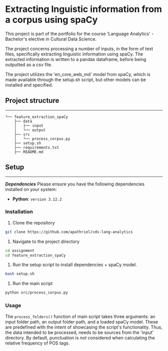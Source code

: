 # Extracting lnguistic information from a corpus using spaCy

This project is part of the portfolio for the course 'Language Analytics' - Bachelor's elective in Cultural Data Science.

The project concerns processing a number of inputs, in the form of text files, specifically extracting linguistic information using spaCy. The extracted information is written to a pandas dataframe, before being outputted as a csv file.

The project utilizes the 'en_core_web_md' model from spaCy, which is made available through the setup.sh script, but other models can be installed and specified.

## Project structure
---
```
└── feature_extraction_spaCy
	├── data
	│	├── input
	│	└── output
	├── src
	│	└── process_corpus.py
	├── setup.sh
	├── requirements.txt
	├── README.md
```

## Setup
---
***Dependencies***
Please ensure you have the following dependencies installed on your system:
- **Python**: `version 3.12.2`

### Installation
1. Clone the repository
```sh
git clone https://github.com/apathriel/cds-lang-analytics
```
1. Navigate to the project directory
```sh
cd assignment
cd feature_extraction_spaCy
```
1. Run the setup script to install dependencies + spaCy model.
``` sh
bash setup.sh
```
1. Run the main script
```sh
python src/process_corpus.py
```

### Usage 
The `process_folders()` function of main script takes three arguments: an input folder path, an output folder path, and a loaded spaCy model. These are predefined with the intent of showcasing the script's functionality. Thus, the data intended to be processed, needs to be sources from the 'input' directory. By default, punctuation is *not* considered when calculating the relative frequency of POS tags.
